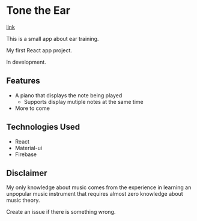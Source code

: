 # Tone the Ear

[link](https://demo-tone-the-ear.snowme34.com/)

This is a small app about ear training.

My first React app project.

In development.

## Features

* A piano that displays the note being played
  * Supports display mutiple notes at the same time
* More to come

## Technologies Used

* React
* Material-ui
* Firebase

## Disclaimer

My only knowledge about music comes
from the experience in learning an unpopular music
instrument that requires almost zero knowledge
about music theory.

Create an issue if there is something wrong.
